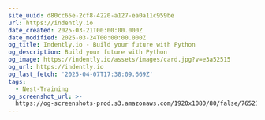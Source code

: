 ```yaml
---
site_uuid: d80cc65e-2cf8-4220-a127-ea0a11c959be
url: https://indently.io
date_created: 2025-03-21T00:00:00.000Z
date_modified: 2025-03-24T00:00:00.000Z
og_title: Indently.io - Build your future with Python
og_description: Build your future with Python
og_image: https://indently.io/assets/images/card.jpg?v=e3a52515
og_url: https://indently.io
og_last_fetch: '2025-04-07T17:38:09.669Z'
tags:
  - Nest-Training
og_screenshot_url: >-
  https://og-screenshots-prod.s3.amazonaws.com/1920x1080/80/false/76521b8490c4f299de35b34c2755f4524f9710b3dcd40d677d468076bcfeb174.jpeg
---
```


